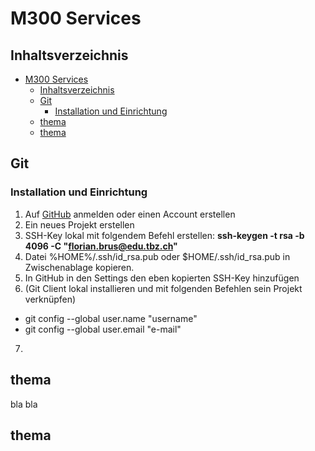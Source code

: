 # M300 Services

## Inhaltsverzeichnis

- [M300 Services](#m300-services)
  - [Inhaltsverzeichnis](#inhaltsverzeichnis)
  - [Git](#git)
    - [Installation und Einrichtung](#installation-und-einrichtung)
  - [thema](#thema)
  - [thema](#thema-1)

## Git
### Installation und Einrichtung
1. Auf [GitHub](https://www.github.com) anmelden oder einen Account erstellen 
2. Ein neues Projekt erstellen
3. SSH-Key lokal mit folgendem Befehl erstellen: **ssh-keygen -t rsa -b 4096 -C "florian.brus@edu.tbz.ch"**
4. Datei %HOME%/.ssh/id_rsa.pub oder $HOME/.ssh/id_rsa.pub in Zwischenablage kopieren.
5. In GitHub in den Settings den eben kopierten SSH-Key hinzufügen
6. (Git Client lokal installieren und mit folgenden Befehlen sein Projekt verknüpfen)
- git config --global user.name "username"
- git config --global user.email "e-mail"
7. 
## thema
bla
bla
## thema
